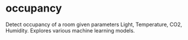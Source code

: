 # occupancy
Detect occupancy of a room given parameters Light, Temperature, CO2, Humidity. Explores various machine learning models.
